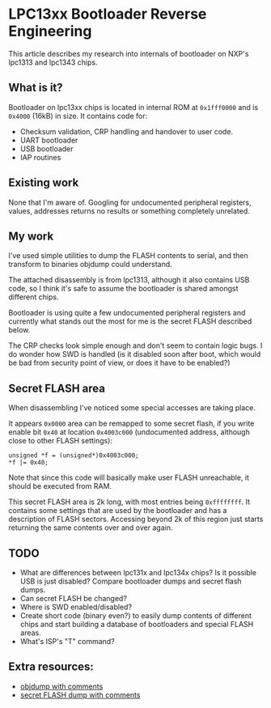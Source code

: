 LPC13xx Bootloader Reverse Engineering
======================================

This article describes my research into internals of bootloader on NXP's lpc1313 and lpc1343 chips.

What is it?
-----------
Bootloader on lpc13xx chips is located in internal ROM at `0x1fff0000` and is `0x4000` (16kB) in size. It contains code for:
 - Checksum validation, CRP handling and handover to user code.
 - UART bootloader
 - USB bootloader
 - IAP routines

Existing work
-------------
None that I'm aware of. Googling for undocumented peripheral registers,
values, addresses returns no results or something completely unrelated.

My work
-------
I've used simple utilities to dump the FLASH contents to serial, and then transform to binaries objdump could understand.

The attached disassembly is from lpc1313, although it also contains USB code, so I think it's safe to assume the bootloader is shared amongst different chips.

Bootloader is using quite a few undocumented peripheral registers and
currently what stands out the most for me is the secret FLASH described below.

The CRP checks look simple enough and don't seem to contain logic bugs. I do
wonder how SWD is handled (is it disabled soon after boot, which would be bad
from security point of view, or does it have to be enabled?)

Secret FLASH area
-----------------
When disassembling I've noticed some special accesses are taking place.

It appears `0x0000` area can be remapped to some secret flash, if you write
enable bit `0x40` at location `0x4003c000` (undocumented address, although close
to other FLASH settings):
```
unsigned *f = (unsigned*)0x4003c000;
*f |= 0x40;
```

Note that since this code will basically make user FLASH unreachable, it
should be executed from RAM.

This secret FLASH area is 2k long, with most entries being `0xffffffff`. It
contains some settings that are used by the bootloader and has a description
of FLASH sectors. Accessing beyond 2k of this region just starts returning the same contents over and over again.

TODO
----
 - What are differences between lpc131x and lpc134x chips? Is it possible USB is just disabled? Compare bootloader dumps and secret flash dumps.
 - Can secret FLASH be changed?
 - Where is SWD enabled/disabled?
 - Create short code (binary even?) to easily dump contents of different chips
   and start building a database of bootloaders and special FLASH areas.
 - What's ISP's "T" command?


Extra resources:
----------------
 - [objdump with comments](boot_disassembly.txt)
 - [secret FLASH dump with comments](secret_flash_lpc1313.txt)
